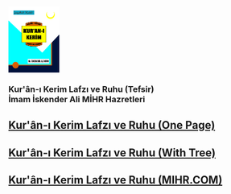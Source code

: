 
<img src="images/MIHR-KURAN.png" width="20%" height="20%" align="middle" title="Kur'ân-ı Kerim Lafzı ve Ruhu (Tefsir)">

### Kur'ân-ı Kerim Lafzı ve Ruhu (Tefsir)<br>İmam İskender Ali MİHR Hazretleri<br>
## [Kur'ân-ı Kerim Lafzı ve Ruhu (One Page)](https://orrstudio.github.io/KuraniKerim/index-onePage.html)
## [Kur'ân-ı Kerim Lafzı ve Ruhu (With Tree)](https://orrstudio.github.io/KuraniKerim/index-withTree.html)
## [Kur'ân-ı Kerim Lafzı ve Ruhu (MIHR.COM)](https://www.mihr.com/Kuran/Tefsir)
